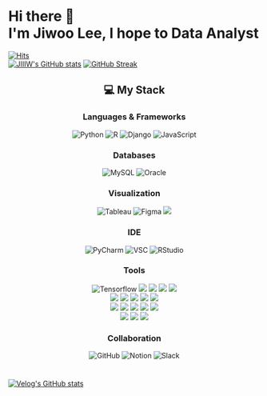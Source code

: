 # Hi there 👋 </br>I'm Jiwoo Lee, I hope to Data Analyst
[![Hits](https://hits.seeyoufarm.com/api/count/incr/badge.svg?url=https%3A%2F%2Fgithub.com%2FJIIIW&count_bg=%237BBDFF&title_bg=%239E9E9E&icon=&icon_color=%237EB8FF&title=hits&edge_flat=false)](https://hits.seeyoufarm.com)</br>
[![JIIIW's GitHub stats](https://github-readme-stats.vercel.app/api?username=JIIIW)](https://github-readme-stats.vercel.app/api?username=anuraghazra&show_icons=true&hide=contribs,prs&cache_seconds=86400&theme=buefy)
[![GitHub Streak](https://streak-stats.demolab.com?user=jiiiw)](https://git.io/streak-stats)

<div align="center">
  <h2>💻 My Stack</h2>
  <h3>Languages & Frameworks</h3>
  <img alt="Python" src="https://img.shields.io/badge/Python-3776AB?style=for-the-badge&logo=python&logoColor=white"/> <img alt="R" src="https://img.shields.io/badge/R-276DC3?style=for-the-badge&logo=r&logoColor=white"/> <img alt="Django" src="https://img.shields.io/badge/Django-092E20?style=for-the-badge&logo=django&logoColor=white"/> <img alt="JavaScript" src="https://img.shields.io/badge/JavaScript-F7DF1E?style=for-the-badge&logo=JavaScript&logoColor=white"/></br>
  
  <h3>Databases</h3>
  <img alt="MySQL" src="https://img.shields.io/badge/MySQL-005C84?style=for-the-badge&logo=mysql&logoColor=white"/> <img alt="Oracle" src="https://img.shields.io/badge/Oracle-F80000?style=for-the-badge&logo=Oracle&logoColor=white"/></br>
  
  <h3>Visualization</h3>
  <img alt="Tableau" src="https://img.shields.io/badge/Tableau-E97627?style=for-the-badge&logo=Tableau&logoColor=white"/> <img alt="Figma" src="https://img.shields.io/badge/Figma-F24E1E?style=for-the-badge&logo=figma&logoColor=white"/> <img src="https://img.shields.io/badge/PowerBI-c9800e?style=for-the-badge&logo=PowerBI&logoColor=white"></br>
  
  <h3>IDE</h3>
  <img alt="PyCharm" src="https://img.shields.io/badge/PyCharm-000000.svg?&style=for-the-badge&logo=PyCharm&logoColor=white"/> <img alt="VSC" src="https://img.shields.io/badge/Visual_Studio_Code-0078D4?style=for-the-badge&logo=visual%20studio%20code&logoColor=white"/> <img alt="RStudio" src="https://img.shields.io/badge/RStudio-75AADB?style=for-the-badge&logo=RStudio&logoColor=white"/></br>
  
  <h3>Tools</h3>
  <img alt="Tensorflow" src="https://img.shields.io/badge/TensorFlow-FF6F00?style=for-the-badge&logo=tensorflow&logoColor=white"/> <img src="https://img.shields.io/badge/PyTorch-EE4C2C?style=for-the-badge&logo=PyTorch&logoColor=white"> <img src="https://img.shields.io/badge/Pandas-150458?style=for-the-badge&logo=Pandas&logoColor=white"> <img src="https://img.shields.io/badge/Numpy-013243?style=for-the-badge&logo=Numpy&logoColor=white"> <img src="https://img.shields.io/badge/Selenium-43B02A?style=for-the-badge&logo=Selenium&logoColor=white"></br><img src="https://img.shields.io/badge/HuggingFace-FFD21E?style=for-the-badge&logo=HuggingFace&logoColor=white"> <img src="https://img.shields.io/badge/Ollama-000000?style=for-the-badge&logo=Ollama&logoColor=white"> <img src="https://img.shields.io/badge/OpenAI-412991?style=for-the-badge&logo=OpenAI&logoColor=white"> <img src="https://img.shields.io/badge/LangChain-1C3C3C?style=for-the-badge&logo=LangChain&logoColor=white"> <img src="https://img.shields.io/badge/Folium-77B829?style=for-the-badge&logo=Folium&logoColor=white"></br><img src="https://img.shields.io/badge/Streamlit-FF4B4B?style=for-the-badge&logo=Streamlit&logoColor=white"> <img src="https://img.shields.io/badge/Scikit-leran-F7931E?style=for-the-badge&logo=Scikit-learn&logoColor=white"> <img src="https://img.shields.io/badge/Keras-D00000?style=for-the-badge&logo=Keras&logoColor=white"> <img src="https://img.shields.io/badge/NLTK-154f5b?style=for-the-badge&logo=NLTK&logoColor=white"> <img src="https://img.shields.io/badge/Gensim-001862?style=for-the-badge&logo=Gensim&logoColor=white"></br>
  <img src="https://img.shields.io/badge/Kiwipiepy-a6a802?style=for-the-badge&logo=Kiwipiepy&logoColor=white"> <img src="https://img.shields.io/badge/Scipy-8CAAE6?style=for-the-badge&logo=Scipy&logoColor=white"> <img src="https://img.shields.io/badge/OpenCV-5C3EE8?style=for-the-badge&logo=OpenCV&logoColor=white"> 
  
  <h3>Collaboration</h3>
  <img alt="GitHub" src="https://img.shields.io/badge/GitHub-100000?style=for-the-badge&logo=github&logoColor=white"/> <img alt="Notion" src="https://img.shields.io/badge/Notion-000000?style=for-the-badge&logo=notion&logoColor=white"/> <img alt="Slack" src="https://img.shields.io/badge/Slack-4A154B?style=for-the-badge&logo=slack&logoColor=white"/> 

</div>

#

[![Velog's GitHub stats](https://velog-readme-stats.vercel.app/api?name=jiiiw)](https://github.com/jiiiw/velog-readme-stats)



<!--
- 👋 Hi, I’m @JIIIW
- 👀 I’m interested in ...
- 🌱 I’m currently learning ...
- 💞️ I’m looking to collaborate on ...
- 📫 How to reach me ...
- 😄 Pronouns: ...
- ⚡ Fun fact: ...
JIIIW/JIIIW is a ✨ special ✨ repository because its `README.md` (this file) appears on your GitHub profile.
You can click the Preview link to take a look at your changes.
-->

